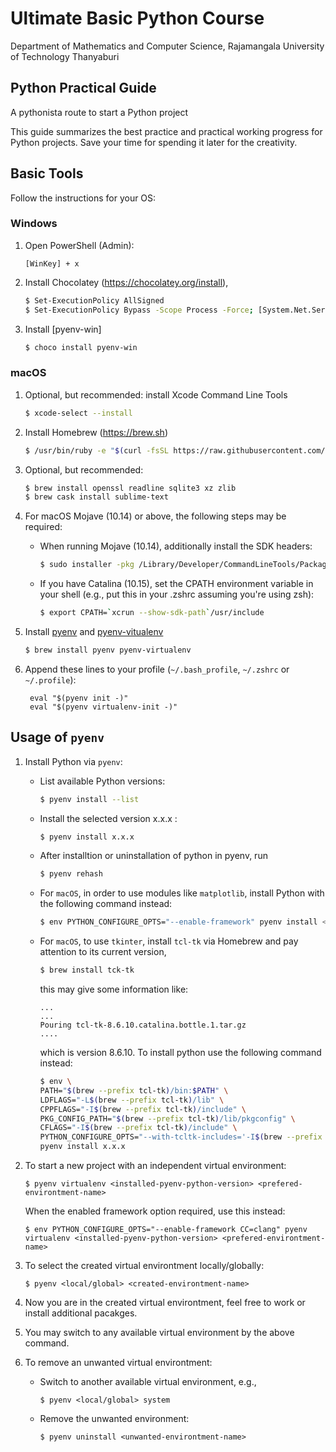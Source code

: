 # Ultimate Basic Python Course
Department of Mathematics and Computer Science,
Rajamangala University of Technology Thanyaburi


## Python Practical Guide
A pythonista route to start a Python project

This guide summarizes the best practice and practical working progress for Python projects.
Save your time for spending it later for the creativity.

## Basic Tools

Follow the instructions for your OS:

### Windows

1. Open PowerShell (Admin):
    ```
    [WinKey] + x
    ```

1. Install Chocolatey (https://chocolatey.org/install),
    ```bash
    $ Set-ExecutionPolicy AllSigned
    $ Set-ExecutionPolicy Bypass -Scope Process -Force; [System.Net.ServicePointManager]::SecurityProtocol = [System.Net.ServicePointManager]::SecurityProtocol -bor 3072; iex ((New-Object System.Net.WebClient).DownloadString('https://chocolatey.org/install.ps1'))
    ```
    
1. Install [pyenv-win]
    ```bash
    $ choco install pyenv-win
    ```


### macOS

1. Optional, but recommended: install Xcode Command Line Tools
    ```bash
    $ xcode-select --install
    ```

1. Install Homebrew (https://brew.sh)
    ```bash
    $ /usr/bin/ruby -e "$(curl -fsSL https://raw.githubusercontent.com/Homebrew/install/master/install)"
    ``` 
1. Optional, but recommended:
    ```bash
    $ brew install openssl readline sqlite3 xz zlib
    $ brew cask install sublime-text
    ```
 

1. For macOS Mojave (10.14) or above, the following steps may be required:

    * When running Mojave (10.14), additionally install the SDK headers:
        ```bash
        $ sudo installer -pkg /Library/Developer/CommandLineTools/Packages/macOS_SDK_headers_for_macOS_10.14.pkg -target /
        ```
    
    * If you have Catalina (10.15), set the CPATH environment variable in your shell (e.g., put this in your .zshrc assuming you're using zsh):
        ```bash
        $ export CPATH=`xcrun --show-sdk-path`/usr/include
        ```

1. Install [pyenv](https://github.com/pyenv/pyenv) and [pyenv-vitualenv](https://github.com/pyenv/pyenv-virtualenv)
    ```bash
    $ brew install pyenv pyenv-virtualenv
    ```
    
1. Append these lines to your profile (`~/.bash_profile`, `~/.zshrc` or `~/.profile`):
    ```
     eval "$(pyenv init -)"
     eval "$(pyenv virtualenv-init -)"
    ```

## Usage of `pyenv`

 1. Install Python via `pyenv`:
    
    * List available Python versions:
        ```bash
        $ pyenv install --list
        ```
        
    * Install the selected version x.x.x :
        ```bash
        $ pyenv install x.x.x
        ```

    * After installtion or uninstallation of python in pyenv, run
        ```bash
        $ pyenv rehash
        ```
        
    * For `macOS`, in order to use modules like `matplotlib`, install Python with the following command instead:
        ```bash
        $ env PYTHON_CONFIGURE_OPTS="--enable-framework" pyenv install <x.x.x>
        ```

    * For `macOS`, to use `tkinter`, install `tcl-tk` via Homebrew and pay attention to its current version,

    	```bash
    	$ brew install tck-tk
    	```
    	this may give some information like:
    	```
    	...
    	...
    	Pouring tcl-tk-8.6.10.catalina.bottle.1.tar.gz
    	....
    	```
    	which is version 8.6.10. To install python use the following command instead:

    	```bash
    	$ env \
  		PATH="$(brew --prefix tcl-tk)/bin:$PATH" \
  		LDFLAGS="-L$(brew --prefix tcl-tk)/lib" \
  		CPPFLAGS="-I$(brew --prefix tcl-tk)/include" \
  		PKG_CONFIG_PATH="$(brew --prefix tcl-tk)/lib/pkgconfig" \
  		CFLAGS="-I$(brew --prefix tcl-tk)/include" \
  		PYTHON_CONFIGURE_OPTS="--with-tcltk-includes='-I$(brew --prefix tcl-tk)/include' --with-tcltk-libs='-L$(brew --prefix tcl-tk)/lib -ltcl8.6 -ltk8.6'" \
  		pyenv install x.x.x
    	```



1. To start a new project with an independent virtual environment:

    ```
    $ pyenv virtualenv <installed-pyenv-python-version> <prefered-environtment-name>
    ```
        
   When the enabled framework option required, use this instead:
   
   ```
   $ env PYTHON_CONFIGURE_OPTS="--enable-framework CC=clang" pyenv virtualenv <installed-pyenv-python-version> <prefered-environtment-name>
   ```
        
1. To select the created virtual environtment locally/globally:

    ```
    $ pyenv <local/global> <created-environtment-name>
    ```
        
1. Now you are in the created virtual environtment, feel free to work or install additional pacakges.

1. You may switch to any available virtual environment by the above command.
        
1. To remove an unwanted virtual environtment:
    * Switch to another available virtual environment, e.g.,
        
        ```
        $ pyenv <local/global> system
        ```
            
    * Remove the unwanted environment:
    
        ```
        $ pyenv uninstall <unwanted-environtment-name>
        ```
